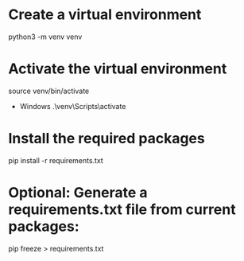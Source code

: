 # Create a virtual environment

python3 -m venv venv

# Activate the virtual environment

source venv/bin/activate

- Windows
  .\venv\Scripts\activate

# Install the required packages

pip install -r requirements.txt

# Optional: Generate a requirements.txt file from current packages:

pip freeze > requirements.txt
